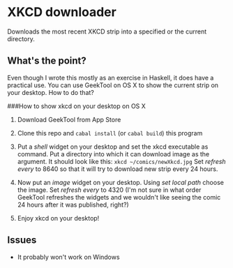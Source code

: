 XKCD downloader
============================
Downloads the most recent XKCD strip into a specified or the current directory.

What's the point?
-----------------------
Even though I wrote this mostly as an exercise in Haskell, it does have a practical use.
You can use GeekTool on OS X to show the current strip on your desktop. How to do that?

###How to show xkcd on your desktop on OS X

1. Download GeekTool from App Store

2. Clone this repo and `cabal install` (or `cabal build`) this program

3. Put a _shell_ widget on your desktop and set the xkcd executable as command. Put a directory into which it can download image as the argument. It should look like this: `xkcd ~/comics/newXkcd.jpg`
Set _refresh every_ to 8640 so that it will try to download new strip every 24 hours.

4. Now put an _image_ widget on your desktop. Using _set local path_ choose the image.
Set _refresh every_ to 4320 (I'm not sure in what order GeekTool refreshes the widgets and we wouldn't like seeing the comic 24 hours after it was published, right?)

5. Enjoy xkcd on your desktop!

Issues
--------------
* It probably won't work on Windows